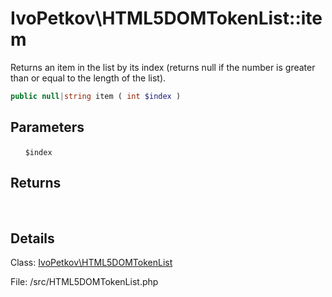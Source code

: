 # IvoPetkov\HTML5DOMTokenList::item

Returns an item in the list by its index (returns null if the number is greater than or equal to the length of the list).

```php
public null|string item ( int $index )
```

## Parameters

&nbsp;&nbsp;&nbsp;&nbsp;&nbsp;&nbsp;`$index`

## Returns

&nbsp;&nbsp;&nbsp;&nbsp;&nbsp;&nbsp;

## Details

Class: [IvoPetkov\HTML5DOMTokenList](ivopetkov.html5domtokenlist.class.md)

File: /src/HTML5DOMTokenList.php

